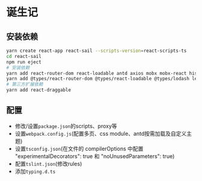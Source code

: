 # 诞生记

## 安装依赖
```bash
yarn create react-app react-sail --scripts-version=react-scripts-ts
cd react-sail
npm run eject
# 安装依赖
yarn add react-router-dom react-loadable antd axios mobx mobx-react history lodash
yarn add @types/react-router-dom @types/react-loadable @types/lodash less-vars-to-js less less-loader ts-import-plugin mobx-react-devtools cross-env sass-loader -D
# 第三方扩展依赖
yarn add react-draggable
```

## 配置
+ 修改/设置`package.json`的scripts、proxy等
+ 设置`webpack.config.js`(配置多页、css module、antd按需加载及自定义主题)
+ 设置`tsconfig.json`(在文件的 compilerOptions 中配置 "experimentalDecorators": true 和 "noUnusedParameters": true)
+ 配置`tslint.json`(修改rules)
+ 添加`typing.d.ts`